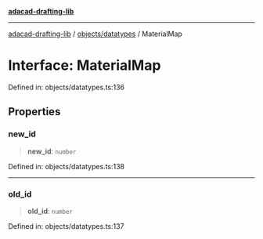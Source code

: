 [**adacad-drafting-lib**](../../../README.md)

***

[adacad-drafting-lib](../../../modules.md) / [objects/datatypes](../README.md) / MaterialMap

# Interface: MaterialMap

Defined in: objects/datatypes.ts:136

## Properties

### new\_id

> **new\_id**: `number`

Defined in: objects/datatypes.ts:138

***

### old\_id

> **old\_id**: `number`

Defined in: objects/datatypes.ts:137
